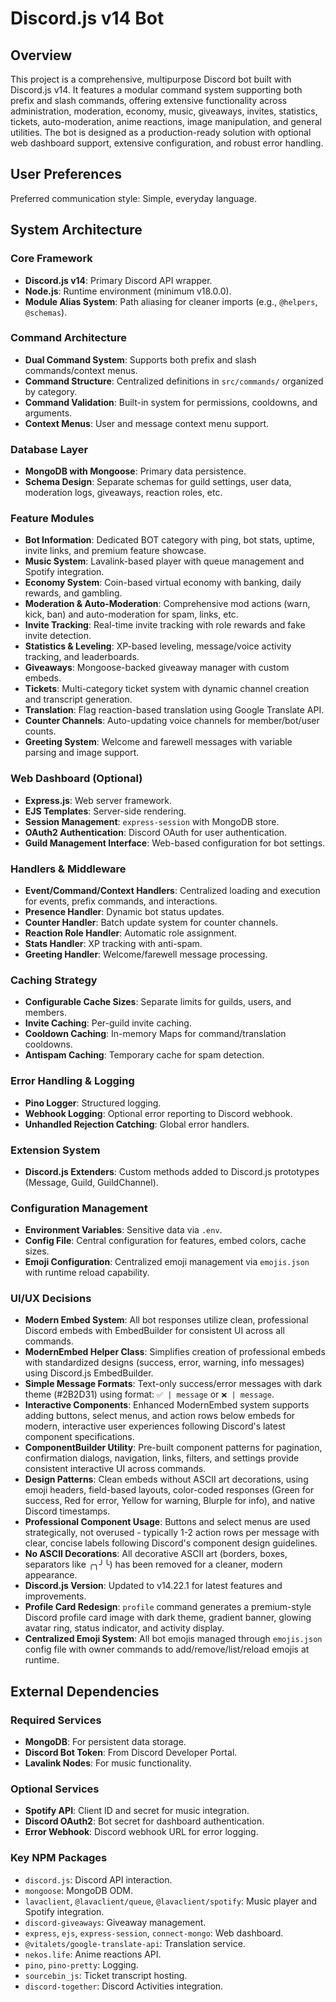 # Discord.js v14 Bot

## Overview
This project is a comprehensive, multipurpose Discord bot built with Discord.js v14. It features a modular command system supporting both prefix and slash commands, offering extensive functionality across administration, moderation, economy, music, giveaways, invites, statistics, tickets, auto-moderation, anime reactions, image manipulation, and general utilities. The bot is designed as a production-ready solution with optional web dashboard support, extensive configuration, and robust error handling.

## User Preferences
Preferred communication style: Simple, everyday language.

## System Architecture

### Core Framework
- **Discord.js v14**: Primary Discord API wrapper.
- **Node.js**: Runtime environment (minimum v18.0.0).
- **Module Alias System**: Path aliasing for cleaner imports (e.g., `@helpers`, `@schemas`).

### Command Architecture
- **Dual Command System**: Supports both prefix and slash commands/context menus.
- **Command Structure**: Centralized definitions in `src/commands/` organized by category.
- **Command Validation**: Built-in system for permissions, cooldowns, and arguments.
- **Context Menus**: User and message context menu support.

### Database Layer
- **MongoDB with Mongoose**: Primary data persistence.
- **Schema Design**: Separate schemas for guild settings, user data, moderation logs, giveaways, reaction roles, etc.

### Feature Modules
- **Bot Information**: Dedicated BOT category with ping, bot stats, uptime, invite links, and premium feature showcase.
- **Music System**: Lavalink-based player with queue management and Spotify integration.
- **Economy System**: Coin-based virtual economy with banking, daily rewards, and gambling.
- **Moderation & Auto-Moderation**: Comprehensive mod actions (warn, kick, ban) and auto-moderation for spam, links, etc.
- **Invite Tracking**: Real-time invite tracking with role rewards and fake invite detection.
- **Statistics & Leveling**: XP-based leveling, message/voice activity tracking, and leaderboards.
- **Giveaways**: Mongoose-backed giveaway manager with custom embeds.
- **Tickets**: Multi-category ticket system with dynamic channel creation and transcript generation.
- **Translation**: Flag reaction-based translation using Google Translate API.
- **Counter Channels**: Auto-updating voice channels for member/bot/user counts.
- **Greeting System**: Welcome and farewell messages with variable parsing and image support.

### Web Dashboard (Optional)
- **Express.js**: Web server framework.
- **EJS Templates**: Server-side rendering.
- **Session Management**: `express-session` with MongoDB store.
- **OAuth2 Authentication**: Discord OAuth for user authentication.
- **Guild Management Interface**: Web-based configuration for bot settings.

### Handlers & Middleware
- **Event/Command/Context Handlers**: Centralized loading and execution for events, prefix commands, and interactions.
- **Presence Handler**: Dynamic bot status updates.
- **Counter Handler**: Batch update system for counter channels.
- **Reaction Role Handler**: Automatic role assignment.
- **Stats Handler**: XP tracking with anti-spam.
- **Greeting Handler**: Welcome/farewell message processing.

### Caching Strategy
- **Configurable Cache Sizes**: Separate limits for guilds, users, and members.
- **Invite Caching**: Per-guild invite caching.
- **Cooldown Caching**: In-memory Maps for command/translation cooldowns.
- **Antispam Caching**: Temporary cache for spam detection.

### Error Handling & Logging
- **Pino Logger**: Structured logging.
- **Webhook Logging**: Optional error reporting to Discord webhook.
- **Unhandled Rejection Catching**: Global error handlers.

### Extension System
- **Discord.js Extenders**: Custom methods added to Discord.js prototypes (Message, Guild, GuildChannel).

### Configuration Management
- **Environment Variables**: Sensitive data via `.env`.
- **Config File**: Central configuration for features, embed colors, cache sizes.
- **Emoji Configuration**: Centralized emoji management via `emojis.json` with runtime reload capability.

### UI/UX Decisions
- **Modern Embed System**: All bot responses utilize clean, professional Discord embeds with EmbedBuilder for consistent UI across all commands.
- **ModernEmbed Helper Class**: Simplifies creation of professional embeds with standardized designs (success, error, warning, info messages) using Discord.js EmbedBuilder.
- **Simple Message Formats**: Text-only success/error messages with dark theme (#2B2D31) using format: `✅ | message` or `❌ | message`.
- **Interactive Components**: Enhanced ModernEmbed system supports adding buttons, select menus, and action rows below embeds for modern, interactive user experiences following Discord's latest component specifications.
- **ComponentBuilder Utility**: Pre-built component patterns for pagination, confirmation dialogs, navigation, links, filters, and settings provide consistent interactive UI across commands.
- **Design Patterns**: Clean embeds without ASCII art decorations, using emoji headers, field-based layouts, color-coded responses (Green for success, Red for error, Yellow for warning, Blurple for info), and native Discord timestamps.
- **Professional Component Usage**: Buttons and select menus are used strategically, not overused - typically 1-2 action rows per message with clear, concise labels following Discord's component design guidelines.
- **No ASCII Decorations**: All decorative ASCII art (borders, boxes, separators like ╭╮╯╰) has been removed for a cleaner, modern appearance.
- **Discord.js Version**: Updated to v14.22.1 for latest features and improvements.
- **Profile Card Redesign**: `profile` command generates a premium-style Discord profile card image with dark theme, gradient banner, glowing avatar ring, status indicator, and activity display.
- **Centralized Emoji System**: All bot emojis managed through `emojis.json` config file with owner commands to add/remove/list/reload emojis at runtime.

## External Dependencies

### Required Services
- **MongoDB**: For persistent data storage.
- **Discord Bot Token**: From Discord Developer Portal.
- **Lavalink Nodes**: For music functionality.

### Optional Services
- **Spotify API**: Client ID and secret for music integration.
- **Discord OAuth2**: Bot secret for dashboard authentication.
- **Error Webhook**: Discord webhook URL for error logging.

### Key NPM Packages
- `discord.js`: Discord API interaction.
- `mongoose`: MongoDB ODM.
- `lavaclient`, `@lavaclient/queue`, `@lavaclient/spotify`: Music player and Spotify integration.
- `discord-giveaways`: Giveaway management.
- `express`, `ejs`, `express-session`, `connect-mongo`: Web dashboard.
- `@vitalets/google-translate-api`: Translation service.
- `nekos.life`: Anime reactions API.
- `pino`, `pino-pretty`: Logging.
- `sourcebin_js`: Ticket transcript hosting.
- `discord-together`: Discord Activities integration.